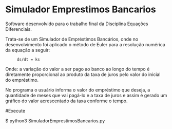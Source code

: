 # Simulador Emprestimos Bancarios

Software desenvolvido para o trabalho final da Disciplina Equações Diferenciais.

Trata-se de um Simulador de Empréstimos Bancários, onde no desenvolvimento foi aplicado o método de Euler para a resolução numérica da equação a seguir:

 		 ds/dt = ks
Onde: a variação do valor a ser pago ao banco ao longo do tempo é diretamente proporcional ao produto da taxa de juros pelo valor do inicial do empréstimo. 

No programa o usuário informa o valor do empréstimo que deseja, a quantidade de meses que vai pagá-lo e a taxa de juros e assim é gerado um gráfico do valor acrescentado da taxa conforme o tempo.

#Execute

$ python3 SimuladorEmprestimosBancarios.py